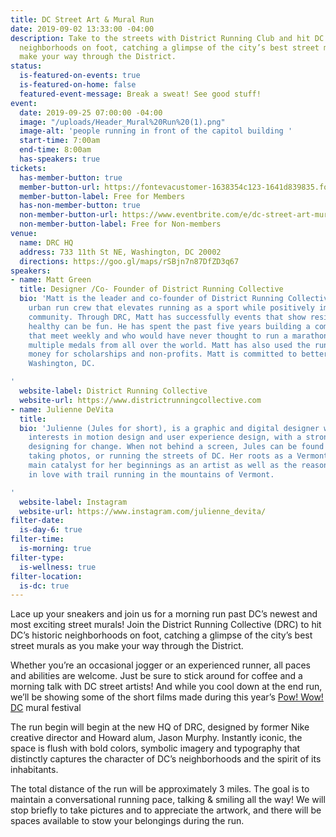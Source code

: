 ```yaml
---
title: DC Street Art & Mural Run
date: 2019-09-02 13:33:00 -04:00
description: Take to the streets with District Running Club and hit DC’s historic
  neighborhoods on foot, catching a glimpse of the city’s best street murals as you
  make your way through the District.
status:
  is-featured-on-events: true
  is-featured-on-home: false
  featured-event-message: Break a sweat! See good stuff!
event:
  date: 2019-09-25 07:00:00 -04:00
  image: "/uploads/Header_Mural%20Run%20(1).png"
  image-alt: 'people running in front of the capitol building '
  start-time: 7:00am
  end-time: 8:00am
  has-speakers: true
tickets:
  has-member-button: true
  member-button-url: https://fontevacustomer-1638354c123-1641d839835.force.com/services/oauth2/authorize?client_id=3MVG9nthuDc9owbcOq7_07W.HriOQQPWTbMkrpOla.ajDQlTHf4_uby_mhwylcX.mJBU2O2SppTiZMS0J_HJd&response_type=code&redirect_uri=https://ikit.aiga.org/ikit_national_util/ikit-national-util-sso-redirect/&state=https%3A%2F%2Fdc.aiga.org%2Fevent%2Fdc-street-art-mural-run%2F%3Fredirect_source%3Deventbrite_register
  member-button-label: Free for Members
  has-non-member-button: true
  non-member-button-url: https://www.eventbrite.com/e/dc-street-art-mural-run-tickets-71302651149
  non-member-button-label: Free for Non-members
venue:
  name: DRC HQ
  address: 733 11th St NE, Washington, DC 20002
  directions: https://goo.gl/maps/rSBjn7n87DfZD3q67
speakers:
- name: Matt Green
  title: Designer /Co- Founder of District Running Collective
  bio: 'Matt is the leader and co-founder of District Running Collective (DRC), an
    urban run crew that elevates running as a sport while positively impacting the
    community. Through DRC, Matt has successfully events that show residents that
    healthy can be fun. He has spent the past five years building a community of runners
    that meet weekly and who would have never thought to run a marathon and now have
    multiple medals from all over the world. Matt has also used the run group to raise
    money for scholarships and non-profits. Matt is committed to bettering all of
    Washington, DC.

'
  website-label: District Running Collective
  website-url: https://www.districtrunningcollective.com
- name: Julienne DeVita
  title: 
  bio: 'Julienne (Jules for short), is a graphic and digital designer with special
    interests in motion design and user experience design, with a strong belief in
    designing for change. When not behind a screen, Jules can be found making art,
    taking photos, or running the streets of DC. Her roots as a Vermonter were the
    main catalyst for her beginnings as an artist as well as the reason why she fell
    in love with trail running in the mountains of Vermont.

'
  website-label: Instagram
  website-url: https://www.instagram.com/julienne_devita/
filter-date:
  is-day-6: true
filter-time:
  is-morning: true
filter-type:
  is-wellness: true
filter-location:
  is-dc: true
---
```


Lace up your sneakers and join us for a morning run past DC’s newest and most exciting street murals! Join the District Running Collective (DRC) to hit DC’s historic neighborhoods on foot, catching a glimpse of the city’s best street murals as you make your way through the District.

Whether you’re an occasional jogger or an experienced runner, all paces and abilities are welcome. Just be sure to stick around for coffee and a morning talk with DC street artists! And while you cool down at the end run, we’ll be showing some of the short films made during this year’s [Pow! Wow! DC](https://www.powwowdc.com/) mural festival 

The run begin will begin at the new HQ of DRC, designed by former Nike creative director and Howard alum, Jason Murphy. Instantly iconic, the space is flush with bold colors, symbolic imagery and typography that distinctly captures the character of DC’s neighborhoods and the spirit of its inhabitants.

The total distance of the run will be approximately 3 miles. The goal is to maintain a  conversational running pace, talking & smiling all the way! We will stop briefly to take pictures and to appreciate the artwork, and there will be spaces available to stow your belongings during the run.